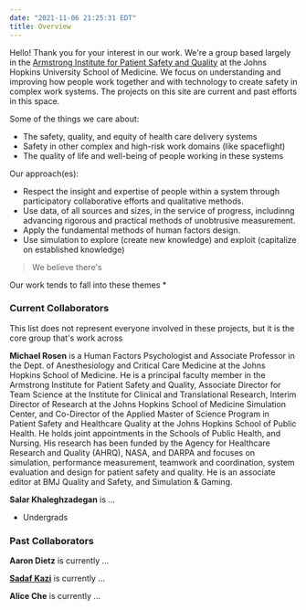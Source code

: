 ```yaml
---
date: "2021-11-06 21:25:31 EDT"
title: Overview
---
```


Hello! Thank you for your interest in our work. We're a group based largely in the [Armstrong Institute for Patient Safety and Quality](https://www.hopkinsmedicine.org/armstrong_institute/) at the Johns Hopkins University School of Medicine. 
We focus on understanding and improving how people work together and with technology to create safety in complex work systems. The projects on this site are current and past efforts in this space.

Some of the things we care about:
* The safety, quality, and equity of health care delivery systems
* Safety in other complex and high-risk work domains (like spaceflight)
* The quality of life and well-being of people working in these systems

Our approach(es):
* Respect the insight and expertise of people within a system through participatory collaborative efforts and qualitative methods.
* Use data, of all sources and sizes, in the service of progress, includinng advancing rigorous and practical methods of unobtrusive measurement.
* Apply the fundamental methods of human factors design.
* Use simulation to explore (create new knowledge) and exploit (capitalize on established knowledge)

> We believe there's 

Our work tends to fall into these themes
* 

### Current Collaborators

This list does not represent everyone involved in these projects, but it is the core group that's work across

**Michael Rosen** is a Human Factors Psychologist and Associate Professor in the Dept. of Anesthesiology and Critical Care Medicine at the Johns Hopkins School of Medicine. He is a principal faculty member in the Armstrong Institute for Patient Safety and Quality, Associate Director for Team Science at the Institute for Clinical and Translational Research, Interim Director of Research at the Johns Hopkins School of Medicine Simulation Center, and Co-Director of the Applied Master of Science Program in Patient Safety and Healthcare Quality at the Johns Hopkins School of Public Health. He holds joint appointments in the Schools of Public Health, and Nursing. His research has been funded by the Agency for Healthcare Research and Quality (AHRQ), NASA, and DARPA and focuses on simulation, performance measurement, teamwork and coordination, system evaluation and design for patient safety and quality. He is an associate editor at BMJ Quality and Safety, and Simulation & Gaming.

**Salar Khaleghzadegan** is ...


* Undergrads

### Past Collaborators
**Aaron Dietz** is currently ...

[**Sadaf Kazi**](https://www.medstarhealth.org/innovation-and-research/national-center-for-human-factors-in-healthcare/team/sadaf-kazi-phd) is currently ...

**Alice Che** is currently ... 



[1]: /img/hs_rosen.jpg
